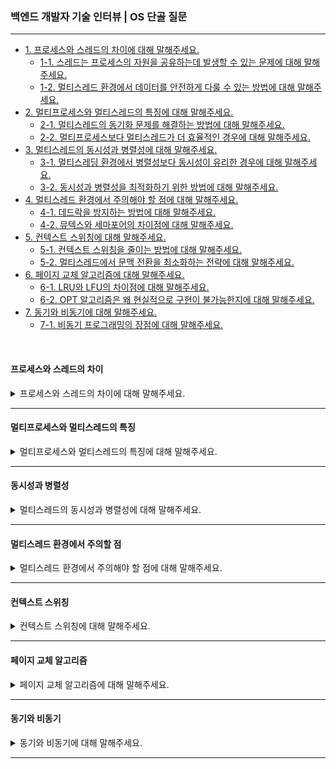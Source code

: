 ### 백엔드 개발자 기술 인터뷰 | OS 단골 질문

---

- [1. 프로세스와 스레드의 차이에 대해 말해주세요.](#프로세스와-스레드의-차이)
    - [1-1. 스레드는 프로세스의 자원을 공유하는데 발생할 수 있는 문제에 대해 말해주세요.]()
    - [1-2. 멀티스레드 환경에서 데이터를 안전하게 다룰 수 있는 방법에 대해 말해주세요.]()
- [2. 멀티프로세스와 멀티스레드의 특징에 대해 말해주세요.](#멀티프로세스와-멀티스레드의-특징)
    - [2-1. 멀티스레드의 동기화 문제를 해결하는 방법에 대해 말해주세요.]()
    - [2-2. 멀티프로세스보다 멀티스레드가 더 효율적인 경우에 대해 말해주세요.]()
- [3. 멀티스레드의 동시성과 병렬성에 대해 말해주세요.](#동시성과-병렬성)
    - [3-1. 멀티스레딩 환경에서 병렬성보다 동시성이 유리한 경우에 대해 말해주세요.]()
    - [3-2. 동시성과 병렬성을 최적화하기 위한 방법에 대해 말해주세요.]()
- [4. 멀티스레드 환경에서 주의해야 할 점에 대해 말해주세요.](#멀티스레드-환경에서-주의할-점)
    - [4-1. 데드락을 방지하는 방법에 대해 말해주세요.]()
    - [4-2. 뮤텍스와 세마포어의 차이점에 대해 말해주세요.]()
- [5. 컨텍스트 스위칭에 대해 말해주세요.](#컨텍스트-스위칭)
    - [5-1. 컨텍스트 스위칭을 줄이는 방법에 대해 말해주세요.]()
    - [5-2. 멀티스레드에서 문맥 전환을 최소화하는 전략에 대해 말해주세요.]()
- [6. 페이지 교체 알고리즘에 대해 말해주세요.](#페이지-교체-알고리즘)
    - [6-1. LRU와 LFU의 차이점에 대해 말해주세요.]()
    - [6-2. OPT 알고리즘은 왜 현실적으로 구현이 불가능한지에 대해 말해주세요.]()
- [7. 동기와 비동기에 대해 말해주세요.](#동기와-비동기)
    - [7-1. 비동기 프로그래밍의 장점에 대해 말해주세요.]()

<br>

#### 프로세스와 스레드의 차이

<details>
<summary>프로세스와 스레드의 차이에 대해 말해주세요.</summary>

- 프로세스(Process)는 실행 중인 프로그램으로, 독립된 메모리 공간(Code, Data, Heap, Stack)을 가진다.

- 스레드(Thread)는 프로세스 내에서 실행되는 작업의 단위이다.
    - Stack만 개별적으로 할당받고, Code, Data, Heap 영역을 공유한다.
    - 같은 프로세스 내에서는 스레드 간 데이터 공유가 가능하다.

<details>
<summary>⁉️ 스레드는 프로세스의 자원을 공유하는데 발생할 수 있는 문제에 대해 말해주세요.</summary>

- 스레드는 같은 프로세스 내에서 메모리(Code, Data, Heap)를 공유하기 때문에 경쟁 상태(Race Condition) 문제가 발생할 수 있다.
- 경쟁 상태(Race Condition)는 여러 스레드가 동시에 공유 데이터에 접근하여 예상치 못한 결과가 발생하는 문제이다.

</details>

<br>

<details>
<summary>⁉️ 멀티스레드 환경에서 데이터를 안전하게 다룰 수 있는 방법에 대해 말해주세요.</summary>

- 뮤텍스(Mutex)는 한 번에 하나의 스레드만 공유 데이터에 접근하도록 제한한다. (상호 배제)
- 세마포어(Semaphore)는 동시 접근 가능한 스레드 수를 제한한다.

</details>

</details>

---

#### 멀티프로세스와 멀티스레드의 특징

<details>
<summary>멀티프로세스와 멀티스레드의 특징에 대해 말해주세요.</summary>

- 멀티프로세스는 여러 개의 프로세스를 독립적으로 실행하는 방식이다.
    - 하나의 프로세스가 종료되어도 다른 프로세스에는 영향이 없다.
    - 단, 프로세스 간 데이터 공유가 어렵고, 문맥 전환 비용(Context Switching)이 크다.

- 멀티스레드는 하나의 프로세스 내부에서 여러 개의 스레드가 동시에 실행하는 방식이다.
    - 스레드 간 데이터 공유가 용이하지만, 동기화 문제가 발생할 가능성이 있다.

<details>
<summary>⁉️ 멀티스레드의 동기화 문제를 해결하는 방법에 대해 말해주세요.</summary>

- 락(Lock)을 사용하여 특정 자원에 대해 한 번에 하나의 스레드만 접근하도록 제한한다.
- 세마포어(Semaphore)를 사용하여 동시에 접근 가능한 스레드 수를 조정한다.

</details>

<br>

<details>
<summary>⁉️ 멀티프로세스보다 멀티스레드가 더 효율적인 경우에 대해 말해주세요.</summary>

- 같은 메모리를 공유해야 하는 경우로 웹 서버, 게임 엔진, 실시간 애플리케이션을 사용할 때 효율적이다.
- 문맥 전환 비용이 큰 경우로 멀티프로세스보다 멀티스레드는 문맥 전환(Context Switching) 비용이 적다.
- I/O 작업이 적고, 연산이 집중된 경우로 멀티스레드가 더 빠른 실행 속도를 가진다.

</details>

</details>

---

#### 동시성과 병렬성

<details>
<summary>멀티스레드의 동시성과 병렬성에 대해 말해주세요.</summary>

- 동시성(Concurrency)은 싱글 코어에서 여러 개의 작업을 번갈아가며 실행하는, 논리적 동시 실행 방식이다.
    - 웹 서버가 여러 요청을 번갈아 처리한다.

- 병렬성(Parallelism)은 멀티 코어에서 여러 개의 작업을 물리적으로 동시에 실행하는 방식이다.
    - 데이터 분석 작업을 여러 코어에서 동시에 수행한다.

<details>
<summary>⁉️ 멀티스레딩 환경에서 병렬성보다 동시성이 유리한 경우에 대해 말해주세요.</summary>

- 싱글 코어 환경에서는 병렬성 대신 동시성을 사용해야 한다.
- I/O 작업이 많은 경우에는 동시성이 더 유리하다.
    - 예를 들어, 웹 서버의 경우로 클라이언트 요청을 순차적으로 처리하는 것보다 동시 실행이 더 효과적이다.

</details>

<br>

<details>
<summary>⁉️ 동시성과 병렬성을 최적화하기 위한 방법에 대해 말해주세요.</summary>

- 스레드 풀(Thread Pool)을 사용하여 불필요한 스레드 생성 및 삭제를 방지하여 성능을 최적화한다.
- 비동기 프로그래밍(Async Programming)을 적용하여 필요할 때만 작업을 수행하도록 한다.
- 작업을 적절히 분할하도록 연산을 여러 스레드로 나눠서 실행한다.

</details>

</details>

---

#### 멀티스레드 환경에서 주의할 점

<details>
<summary>멀티스레드 환경에서 주의해야 할 점에 대해 말해주세요.</summary>

- 멀티스레드 환경에서 발생할 수 있는 문제점:
    - 경쟁 상태(Race Condition)로 여러 스레드가 동시에 공유 데이터에 접근하면 예상치 못한 결과가 발생할 수 있다.
    - 데드락(Deadlock) 상태로 두 개 이상의 스레드가 서로 자원을 점유한 상태에서 무한 대기할 수 있다.
    - 교착 상태(Starvation)로 특정 스레드가 계속해서 자원을 할당받지 못하고 대기하는 상태가 발생할 수 있다.

- 문제점 해결 방법:
    - 뮤텍스(Mutex)는 한 번에 하나의 스레드만 공유 자원에 접근 가능하도록 한다.
    - 세마포어(Semaphore)는 동시에 접근 가능한 스레드 개수를 제한한다.
    - 스핀락(Spinlock)은 바쁜 대기 방식으로 CPU 사용률을 최적화한다.

<details>
<summary>⁉️ 데드락을 방지하는 방법에 대해 말해주세요.</summary>

- 데드락 발생 조건 (Coffman's 조건): 아래 4가지 조건이 동시에 만족하면 데드락(Deadlock)이 발생한다.
    - 상호 배제(Mutual Exclusion)는 자원을 한 번에 하나의 프로세스만 사용 가능하도록 하는 상태이다.
    - 점유 대기(Hold and wait)는 자원을 점유한 상태에서 추가 자원을 기다리는 상태이다.
    - 비선점(No Preemption)은 다른 프로세스가 점유한 자원을 강제로 빼앗을 수 없는 상태이다.
    - 순환 대기(Circular Wait)는 프로세스들이 원형으로 자원을 대기하는 구조이다.

- 데드락 방지 방법:
    - 상호 배제 조건 제거(자원 공유)로 여러 개의 프로세스가 동시에 사용할 수 있도록 자원을 공유하면 데드락을 방지할 수 있다.
    - 점유 대기 조건 제거(자원 요청 전부 완료 후 실행)로 프로세스가 실행되기 전에 필요한 모든 자원을 한 번에 할당하여 점유 대기 상태를 만들지 않는다.
        - 하지만 자원의 활용률이 낮아지고, 요청하지 않을 자원까지 할당될 가능성이 있다.
    - 비선점 조건 제거(자원 회수)로 자원을 점유한 프로세스가 추가 자원을 요청하면 기존 자원을 반납하도록 한다.
        - 하지만 일부 프로세스가 자원을 얻지 못하고 계속 실행되지 않는 기아 상태가 발생할 가능성이 있다.
    - 순환 대기 조건 제거(자원 순서 지정)는 모든 자원에 고유한 우선순위(번호)를 부여하여 순서대로만 요청할 수 있도록 한다.
    - 은행가 알고리즘으로 데드락 회피 기법 중 하나로, 자원의 할당을 신중하게 관리하여 데드락을 방지하는 알고리즘이다.
        - 각 프로세스가 필요한 자원의 최대량을 선언하고, 안전 상태인 경우에만 자원을 할당한다.

</details>

<br>

<details>
<summary>⁉️ 뮤텍스와 세마포어의 차이점에 대해 말해주세요.</summary>

- 뮤텍스(Mutex)는 한 번에 하나의 스레드만 공유 자원에 접근할 수 있도록 하는 락(Lock) 기법이다.
- 세마포어(Semaphore)는 동시에 접근 가능한 스레드의 개수를 지정할 수 있는 기법이다.

- 뮤텍스는 값으로 0 또는 1을 사용하는 이진 세마포인 반면, 세마포어는 값으로 0 이상을 사용한다.
- 뮤텍스는 단일 스레드 접근을 제한하는 목적이지만, 세마포어는 여러 개의 스레드 동시 접근이 가능한 동기화가 목적이다.
- 뮤텍스는 락을 획득한 스레드만 해제 가능하지만, 세마포어는 소유권이 없어 다른 스레드도 해제가 가능하다.

</details>

</details>

---

#### 컨텍스트 스위칭

<details>
<summary>컨텍스트 스위칭에 대해 말해주세요.</summary>

- CPU가 실행 중인 프로세스를 변경할 때, 기존 프로세스의 상태를 저장하고 새로운 프로세스의 상태를 복구하는 과정이다.
- 문맥 전환이 발생하면 CPU 캐시 초기화, 레지스터 변경, PCB(Process Control Block) 교체 등이 이루어진다.

- 컨텍스트 스위칭은 여러 작업이 이루어지므로 비용이 커서 오버헤드가 발생할 수 있다.
- 또한, 캐시 미스가 증가하여 성능 저하로 이어질 가능성이 있다.

<details>
<summary>⁉️ 컨텍스트 스위칭을 줄이는 방법에 대해 말해주세요.</summary>

-

</details>

<br>

<details>
<summary>⁉️ 멀티스레드에서 문맥 전환을 최소화하는 전략에 대해 말해주세요.</summary>

-

</details>

</details>

---

#### 페이지 교체 알고리즘

<details>
<summary>페이지 교체 알고리즘에 대해 말해주세요.</summary>

-

<details>
<summary>⁉️ LRU와 LFU의 차이점에 대해 말해주세요.</summary>

-

</details>

<br>

<details>
<summary>⁉️ OPT 알고리즘은 왜 현실적으로 구현이 불가능한지에 대해 말해주세요.</summary>

-

</details>

</details>

---

#### 동기와 비동기

<details>
<summary>동기와 비동기에 대해 말해주세요.</summary>

-

<details>
<summary>⁉️ 비동기 프로그래밍의 장점에 대해 말해주세요.</summary>

-

</details>

</details>

---
